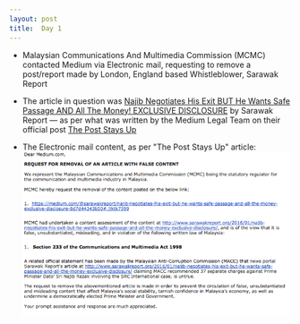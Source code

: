 ```yaml
---
layout: post
title:  Day 1
---
```


- Malaysian Communications And Multimedia Commission (MCMC) contacted Medium via Electronic mail, requesting to remove a post/report made by London, England based Whistleblower, Sarawak Report 

- The article in question was [Najib Negotiates His Exit BUT He Wants Safe Passage AND All The Money! EXCLUSIVE DISCLOSURE](https://medium.com/@sarawakreport/najib-negotiates-his-exit-but-he-wants-safe-passage-and-all-the-money-exclusive-disclosure-8d7d44343b50) by Sarawak Report &mdash; as per what was written by the Medium Legal Team on their official post [The Post Stays Up](https://medium.com/medium-legal/the-post-stays-up-d222e34cb7e7)

- The Electronic mail content, as per "The Post Stays Up" article: <img src="/img/medium-legal-01.png" class="img-responsive img-border" data-action="zoom">	
